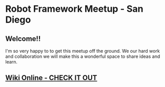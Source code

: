 # Robot Framework Meetup - San Diego

## Welcome!!
I'm so very happy to to get this meetup off the ground.  We our hard work and collaboration we will make this a wonderful space to share ideas and learn.

## [Wiki Online - CHECK IT OUT](https://github.com/mtaylorSF/robotframework-sandiegomeetup/wiki)
